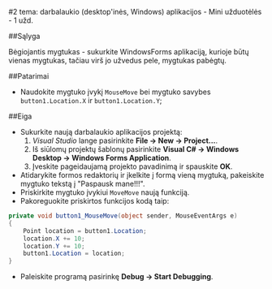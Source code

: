 ﻿#2 tema: darbalaukio (desktop'inės, Windows) aplikacijos - Mini užduotėlės - 1 užd.

##Sąlyga

Bėgiojantis mygtukas - sukurkite WindowsForms aplikaciją, kurioje būtų vienas mygtukas, tačiau virš jo užvedus pele, mygtukas pabėgtų.

##Patarimai

- Naudokite mygtuko įvykį `MouseMove` bei mygtuko savybes `button1.Location.X` ir `button1.Location.Y`;

##Eiga

- Sukurkite naują darbalaukio aplikacijos projektą:
  1. *Visual Studio* lange pasirinkite **File -> New -> Project...**.
  2. Iš siūlomų projektų šablonų pasirinkite **Visual C# -> Windows Desktop -> Windows Forms Application**.
  3. Įveskite pageidaujamą projekto pavadinimą ir spauskite **OK**.
- Atidarykite formos redaktorių ir įkelkite į formą vieną mygtuką, pakeiskite mygtuko tekstą į "Paspausk mane!!!".
- Priskirkite mygtuko įvykiui `MoveMove` naują funkciją.
- Pakoreguokite priskirtos funkcijos kodą taip:
```csharp
private void button1_MouseMove(object sender, MouseEventArgs e)
{
    Point location = button1.Location;
    location.X += 10;
    location.Y += 10;
    button1.Location = location;
}
```
- Paleiskite programą pasirinkę **Debug -> Start Debugging**.